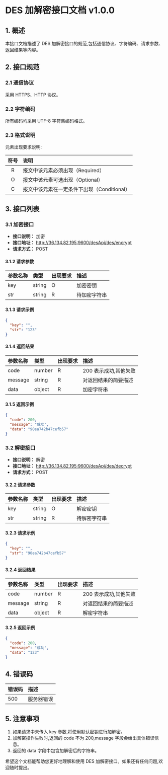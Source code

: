 # DES 加解密接口文档 v1.0.0

## 1. 概述

本接口文档描述了 DES 加解密接口的规范,包括通信协议、字符编码、请求参数、返回结果等内容。

## 2. 接口规范

### 2.1 通信协议

采用 HTTPS、HTTP 协议。

### 2.2 字符编码

所有编码均采用 UTF-8 字符集编码格式。

### 2.3 格式说明

元素出现要求说明:

| 符号 | 说明                                        |
| :--: | :------------------------------------------ |
|  R   | 报文中该元素必须出现（Required）            |
|  O   | 报文中该元素可选出现（Optional）            |
|  C   | 报文中该元素在一定条件下出现（Conditional） |

## 3. 接口列表

### 3.1 加密接口

- **接口说明：** 加密
- **接口地址：** http://36.134.82.195:9600/desApi/des/encrypt
- **请求方式：** POST

#### 3.1.2 请求参数

| 参数名称 | 类型   | 出现要求 | 描述         |
| :------- | :----- | :------- | :----------- |
| key      | string | O        | 加密密钥     |
| str      | string | R        | 待加密字符串 |

#### 3.1.3 请求示例

```json
{
  "key": "",
  "str": "123"
}
```

#### 3.1.4 返回结果

| 参数名称 | 类型   | 出现要求 | 描述                  |
| :------- | :----- | :------- | :-------------------- |
| code     | number | R        | 200 表示成功,其他失败 |
| message  | string | R        | 对返回结果的简要描述  |
| data     | object | R        | 加密字符串            |

#### 3.1.5 返回示例

```json
{
  "code": 200,
  "message": "成功",
  "data": "90ea742b47cefb57"
}
```

### 3.2 解密接口

- **接口说明：** 解密
- **接口地址：** http://36.134.82.195:9600/desApi/des/decrypt
- **请求方式：** POST

#### 3.2.2 请求参数

| 参数名称 | 类型   | 出现要求 | 描述         |
| :------- | :----- | :------- | :----------- |
| key      | string | O        | 解密密钥     |
| str      | string | R        | 待解密字符串 |

#### 3.2.3 请求示例

```json
{
  "key": "",
  "str": "90ea742b47cefb57"
}
```

#### 3.2.4 返回结果

| 参数名称 | 类型   | 出现要求 | 描述                  |
| :------- | :----- | :------- | :-------------------- |
| code     | number | R        | 200 表示成功,其他失败 |
| message  | string | R        | 对返回结果的简要描述  |
| data     | object | R        | 解密字符串            |

#### 3.2.5 返回示例

```json
{
  "code": 200,
  "message": "成功",
  "data": "123"
}
```

## 4. 错误码

| 错误码 | 描述       |
| :----- | :--------- |
| 500    | 服务器错误 |

## 5. 注意事项

1. 如果请求中未传入 key 参数,将使用默认密钥进行加解密。
2. 加解密操作失败时,返回的 code 不为 200,message 字段会给出具体错误信息。
3. 返回的 data 字段中包含加解密后的字符串。

希望这个文档能帮助您更好地理解和使用 DES 加解密接口。如果还有任何问题,欢迎随时提出。
